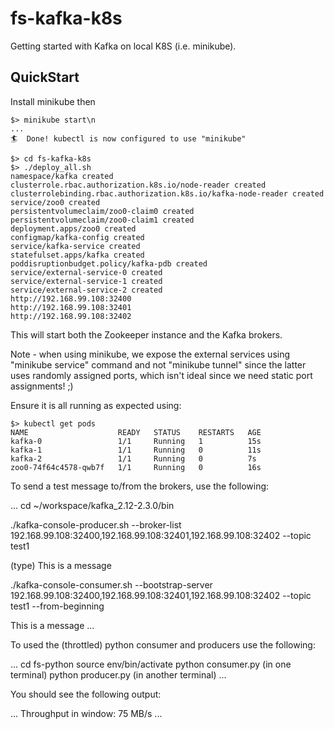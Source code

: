 # fs-kafka-k8s

Getting started with Kafka on local K8S (i.e. minikube).

## QuickStart

Install minikube then

```
$> minikube start\n
...
🏄  Done! kubectl is now configured to use "minikube"
```

```
$> cd fs-kafka-k8s
$> ./deploy_all.sh
namespace/kafka created
clusterrole.rbac.authorization.k8s.io/node-reader created
clusterrolebinding.rbac.authorization.k8s.io/kafka-node-reader created
service/zoo0 created
persistentvolumeclaim/zoo0-claim0 created
persistentvolumeclaim/zoo0-claim1 created
deployment.apps/zoo0 created
configmap/kafka-config created
service/kafka-service created
statefulset.apps/kafka created
poddisruptionbudget.policy/kafka-pdb created
service/external-service-0 created
service/external-service-1 created
service/external-service-2 created
http://192.168.99.108:32400
http://192.168.99.108:32401
http://192.168.99.108:32402
```

This will start both the Zookeeper instance and the Kafka brokers.

Note - when using minikube, we expose the external services using "minikube service" command and not "minikube tunnel" since the latter uses randomly assigned ports, which isn't ideal since we need static port assignments! ;)

Ensure it is all running as expected using:

```
$> kubectl get pods
NAME                    READY   STATUS    RESTARTS   AGE
kafka-0                 1/1     Running   1          15s
kafka-1                 1/1     Running   0          11s
kafka-2                 1/1     Running   0          7s
zoo0-74f64c4578-qwb7f   1/1     Running   0          16s
```

To send a test message to/from the brokers, use the following:

...
cd ~/workspace/kafka_2.12-2.3.0/bin

./kafka-console-producer.sh --broker-list 192.168.99.108:32400,192.168.99.108:32401,192.168.99.108:32402 --topic test1

(type) This is a message

./kafka-console-consumer.sh --bootstrap-server 192.168.99.108:32400,192.168.99.108:32401,192.168.99.108:32402 --topic test1 --from-beginning

This is a message
...

To used the (throttled) python consumer and producers use the following:

...
cd fs-python
source env/bin/activate
python consumer.py (in one terminal)
python producer.py (in another terminal)
...

You should see the following output:

...
Throughput in window: 75 MB/s
...
